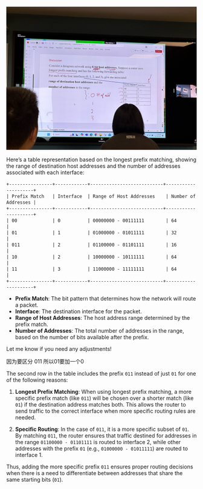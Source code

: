 ![alt text](image.png)


Here’s a table representation based on the longest prefix matching, showing the range of destination host addresses and the number of addresses associated with each interface:

```plaintext
+----------------+------------+---------------------------+---------------------+
| Prefix Match   | Interface  | Range of Host Addresses    | Number of Addresses |
+----------------+------------+---------------------------+---------------------+
| 00             | 0          | 00000000 - 00111111        | 64                  |
| 01             | 1          | 01000000 - 01011111        | 32                  |
| 011            | 2          | 01100000 - 01101111        | 16                  |
| 10             | 2          | 10000000 - 10111111        | 64                  |
| 11             | 3          | 11000000 - 11111111        | 64                  |
+----------------+------------+---------------------------+---------------------+
```

- **Prefix Match**: The bit pattern that determines how the network will route a packet.
- **Interface**: The destination interface for the packet.
- **Range of Host Addresses**: The host address range determined by the prefix match.
- **Number of Addresses**: The total number of addresses in the range, based on the number of bits available after the prefix.

Let me know if you need any adjustments!



因为要区分 011 所以01要加一个0


The second row in the table includes the prefix `011` instead of just `01` for one of the following reasons:

1. **Longest Prefix Matching**: When using longest prefix matching, a more specific prefix match (like `011`) will be chosen over a shorter match (like `01`) if the destination address matches both. This allows the router to send traffic to the correct interface when more specific routing rules are needed.

2. **Specific Routing**: In the case of `011`, it is a more specific subset of `01`. By matching `011`, the router ensures that traffic destined for addresses in the range `01100000 - 01101111` is routed to interface 2, while other addresses with the prefix `01` (e.g., `01000000 - 01011111`) are routed to interface 1.

Thus, adding the more specific prefix `011` ensures proper routing decisions when there is a need to differentiate between addresses that share the same starting bits (`01`).